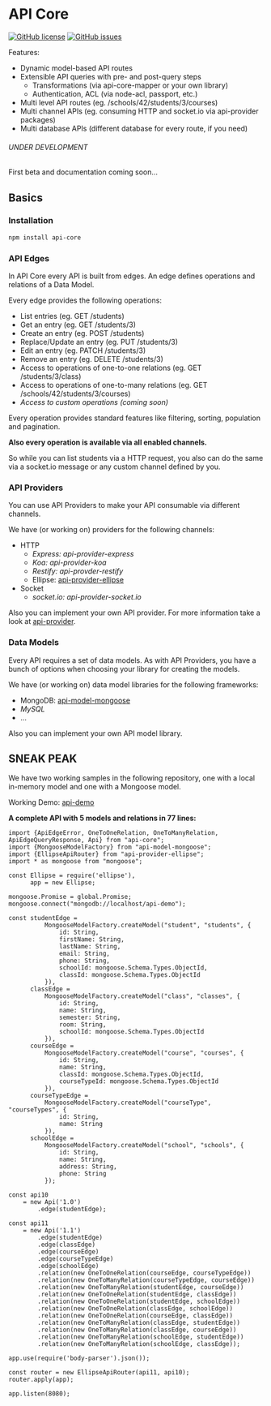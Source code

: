 # API Core

[![GitHub license](https://img.shields.io/badge/license-MIT-blue.svg)](https://raw.githubusercontent.com/ajuhos/api-core/master/LICENSE)
[![GitHub issues](https://img.shields.io/github/issues/ajuhos/api-core.svg)](https://github.com/ajuhos/api-core/issues)

Features:

 - Dynamic model-based API routes
 - Extensible API queries with pre- and post-query steps
     - Transformations (via api-core-mapper or your own library)
     - Authentication, ACL (via node-acl, passport, etc.)
 - Multi level API routes (eg. /schools/42/students/3/courses)
 - Multi channel APIs (eg. consuming HTTP and socket.io via api-provider packages)
 - Multi database APIs (different database for every route, if you need)

###### UNDER DEVELOPMENT
First beta and documentation coming soon...

## Basics

### Installation

```bash
npm install api-core
```

### API Edges

In API Core every API is built from edges. 
An edge defines operations and relations of a Data Model.

Every edge provides the following operations:

 - List entries (eg. GET /students)
 - Get an entry (eg. GET /students/3)
 - Create an entry (eg. POST /students)
 - Replace/Update an entry (eg. PUT /students/3)
 - Edit an entry (eg. PATCH /students/3)
 - Remove an entry (eg. DELETE /students/3)
 - Access to operations of one-to-one relations (eg. GET /students/3/class)
 - Access to operations of one-to-many relations (eg. GET /schools/42/students/3/courses) 
 - _Access to custom operations (coming soon)_

Every operation provides standard features like filtering, sorting, 
population and pagination.

**Also every operation is available via all enabled channels.**

So while you can list students via a HTTP request, you also can do the 
same via a socket.io message or any custom channel defined by you.

### API Providers

You can use API Providers to make your API consumable via different
channels.

We have (or working on) providers for the following channels:
 
 - HTTP
     - _Express: api-provider-express_
     - _Koa: api-provider-koa_
     - _Restify: api-provder-restify_
     - Ellipse: [api-provider-ellipse](https://github.com/ajuhos/api-provider-ellipse)
 - Socket
     - _socket.io: api-provider-socket.io_
     
Also you can implement your own API provider.
For more information take a look at [api-provider](https://github.com/ajuhos/api-provider).

### Data Models

Every API requires a set of data models. As with API Providers, you have
a bunch of options when choosing your library for creating the models.

We have (or working on) data model libraries for the following frameworks:

  - MongoDB: [api-model-mongoose](https://github.com/ajuhos/api-model-mongoose)
  - _MySQL_
  - ...
  

Also you can implement your own API model library.

## SNEAK PEAK

We have two working samples in the following repository, one with a 
local in-memory model and one with a Mongoose model.

Working Demo: [api-demo](https://github.com/ajuhos/api-demo)

**A complete API with 5 models and relations in 77 lines:**
```ecmascript 6
import {ApiEdgeError, OneToOneRelation, OneToManyRelation, ApiEdgeQueryResponse, Api} from "api-core";
import {MongooseModelFactory} from "api-model-mongoose";
import {EllipseApiRouter} from "api-provider-ellipse";
import * as mongoose from "mongoose";

const Ellipse = require('ellipse'),
      app = new Ellipse;

mongoose.Promise = global.Promise;
mongoose.connect("mongodb://localhost/api-demo");

const studentEdge =
          MongooseModelFactory.createModel("student", "students", {
              id: String,
              firstName: String,
              lastName: String,
              email: String,
              phone: String,
              schoolId: mongoose.Schema.Types.ObjectId,
              classId: mongoose.Schema.Types.ObjectId
          }),
      classEdge =
          MongooseModelFactory.createModel("class", "classes", {
              id: String,
              name: String,
              semester: String,
              room: String,
              schoolId: mongoose.Schema.Types.ObjectId
          }),
      courseEdge =
          MongooseModelFactory.createModel("course", "courses", {
              id: String,
              name: String,
              classId: mongoose.Schema.Types.ObjectId,
              courseTypeId: mongoose.Schema.Types.ObjectId
          }),
      courseTypeEdge =
          MongooseModelFactory.createModel("courseType", "courseTypes", {
              id: String,
              name: String
          }),
      schoolEdge =
          MongooseModelFactory.createModel("school", "schools", {
              id: String,
              name: String,
              address: String,
              phone: String
          });

const api10
    = new Api('1.0')
        .edge(studentEdge);

const api11
    = new Api('1.1')
        .edge(studentEdge)
        .edge(classEdge)
        .edge(courseEdge)
        .edge(courseTypeEdge)
        .edge(schoolEdge)
        .relation(new OneToOneRelation(courseEdge, courseTypeEdge))
        .relation(new OneToManyRelation(courseTypeEdge, courseEdge))
        .relation(new OneToManyRelation(studentEdge, courseEdge))
        .relation(new OneToOneRelation(studentEdge, classEdge))
        .relation(new OneToOneRelation(studentEdge, schoolEdge))
        .relation(new OneToOneRelation(classEdge, schoolEdge))
        .relation(new OneToOneRelation(courseEdge, classEdge))
        .relation(new OneToManyRelation(classEdge, studentEdge))
        .relation(new OneToManyRelation(classEdge, courseEdge))
        .relation(new OneToManyRelation(schoolEdge, studentEdge))
        .relation(new OneToManyRelation(schoolEdge, classEdge));

app.use(require('body-parser').json());

const router = new EllipseApiRouter(api11, api10);
router.apply(app);

app.listen(8080);
```
